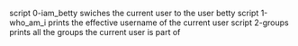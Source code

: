script 0-iam_betty swiches the current user to the user betty
script 1-who_am_i prints the effective username of the current user
script 2-groups prints all the groups the current user is part of
